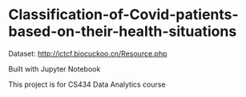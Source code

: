 # Classification-of-Covid-patients-based-on-their-health-situations

Dataset: http://ictcf.biocuckoo.cn/Resource.php

Built with Jupyter Notebook

This project is for CS434 Data Analytics course
